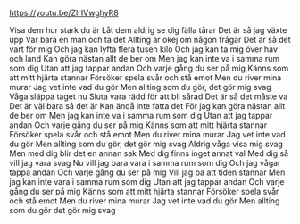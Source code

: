   https://youtu.be/ZIrIVwghyR8

  Visa dem hur stark du är
Låt dem aldrig se dig fälla tårar
Det är så jag växte upp
Var bara en man och ta det
Allting är okej om någon frågar
Det är så det vart för mig
Och jag kan lyfta flera tusen kilo
Och jag kan ta mig över hav och land
Kan göra nästan allt de ber om
Men jag kan inte va i samma rum som dig
Utan att jag tappar andan
Och varje gång du ser på mig
Känns som att mitt hjärta stannar
Försöker spela svår och stå emot
Men du river mina murar
Jag vet inte vad du gör
Men allting som du gör, det gör mig svag
Våga släppa taget nu
Sluta vara rädd för att bli sårad
Det är så det måste va
Det är väl bara så det är
Kan ändå inte fatta det
För jag kan göra nästan allt de ber om
Men jag kan inte va i samma rum som dig
Utan att jag tappar andan
Och varje gång du ser på mig
Känns som att mitt hjärta stannar
Försöker spela svår och stå emot
Men du river mina murar
Jag vet inte vad du gör
Men allting som du gör, det gör mig svag
Aldrig våga visa mig svag
Men med dig blir det en annan sak
Med dig finns inget annat val
Med dig så vill jag vara svag
Nu vill jag bara vara i samma rum som dig
Och jag vågar tappa andan
Och varje gång du ser på mig
Vill jag ba att tiden stannar
Men jag kan inte vara i samma rum som dig
Utan att jag tappar andan
Och varje gång du ser på mig
Känns som att mitt hjärta stannar
Försöker spela svår och stå emot
Men du river mina murar
Jag vet inte vad du gör
Men allting som du gör det gör mig svag
